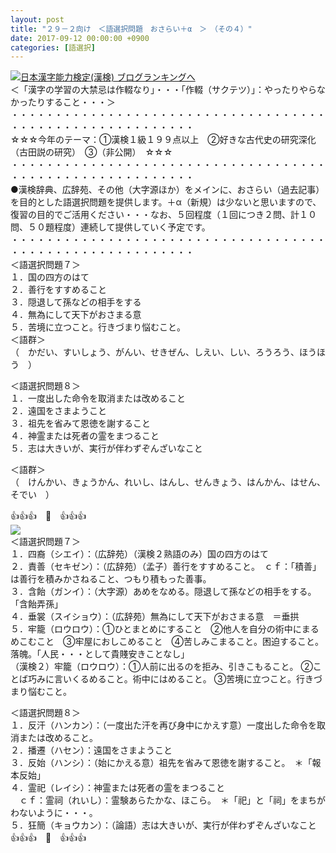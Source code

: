 ```yaml
---
layout: post
title: "２９－２向け　＜語選択問題　おさらい＋α　＞　（その４）"
date: 2017-09-12 00:00:00 +0900
categories: [語選択]
---
```


[![](/syuusyuu9701/assets/images/２９－２向け-＜語選択問題-おさらい＋α-＞-（その４）-br_c_3028_1.gif)](http://blog.with2.net/link.php?1659096:3028 "日本漢字能力検定(漢検) ブログランキングへ")[日本漢字能力検定(漢検) ブログランキングへ](http://blog.with2.net/link.php?1659096:3028)  
＜「漢字の学習の大禁忌は作輟なり」・・・「作輟（サクテツ）」：やったりやらなかったりすること・・・＞  
・・・・・・・・・・・・・・・・・・・・・・・・・・・・・・・・・・・・・・・・・・・・・・・・・・・・・・・・・  
☆☆☆今年のテーマ：①漢検１級１９９点以上　②好きな古代史の研究深化（古田説の研究）　③（非公開）　☆☆☆　　  
・・・・・・・・・・・・・・・・・・・・・・・・・・・・・・・・・・・・・・・・・・・・・・・・・・・・・・・・・  
●漢検辞典、広辞苑、その他（大字源ほか）をメインに、おさらい（過去記事）を目的とした語選択問題を提供します。＋α（新規）は少ないと思いますので、復習の目的でご活用ください・・・なお、５回程度（１回につき２問、計１０問、５０題程度）連続して提供していく予定です。  
・・・・・・・・・・・・・・・・・・・・・・・・・・・・・・・・・・・・・・・・・・・・・・・・・・・・・・・・・  
＜語選択問題７＞  
１．国の四方のはて  
２．善行をすすめること  
３．隠退して孫などの相手をする  
４．無為にして天下がおさまる意  
５．苦境に立つこと。行きづまり悩むこと。  
＜語群＞  
（　かだい、すいしょう、がんい、せきぜん、しえい、しい、ろうろう、ほうほう　）  
  
＜語選択問題８＞  
１．一度出した命令を取消または改めること  
２．遠国をさまようこと  
３．祖先を省みて恩徳を謝すること  
４．神霊または死者の霊をまつること  
５．志は大きいが、実行が伴わずぞんざいなこと  
  
＜語群＞  
（　けんかい、きょうかん、れいし、はんし、せんきょう、はんかん、はせん、そでい　）  
  
👍👍👍　🐔　👍👍👍  
![](/syuusyuu9701/assets/images/２９－２向け-＜語選択問題-おさらい＋α-＞-（その４）-97fbf1acd5484d49848db225baa07d8d.png)  
＜語選択問題７＞  
１．四裔（シエイ）：（広辞苑）（漢検２熟語のみ）国の四方のはて  
２．責善（セキゼン）：（広辞苑）（孟子）善行をすすめること。　ｃｆ：「積善」は善行を積みかさねること、つもり積もった善事。  
３．含飴（ガンイ）：（大字源）あめをなめる。隠退して孫などの相手をする。「含飴弄孫」  
４．垂裳（スイショウ）：（広辞苑）無為にして天下がおさまる意　＝垂拱  
５．牢籠（ロウロウ）：①ひとまとめにすること　②他人を自分の術中にまるめこむこと　③牢屋におしこめること　④苦しみこまること。困迫すること。落魄。「人民・・・として貴賤安きことなし」  
（漢検２）牢籠（ロウロウ）：①人前に出るのを拒み、引きこもること。 ②ことば巧みに言いくるめること。術中にはめること。 ③苦境に立つこと。行きづまり悩むこと。  
  
＜語選択問題８＞  
１．反汗（ハンカン）：（一度出た汗を再び身中にかえす意）一度出した命令を取消または改めること。  
２．播遷（ハセン）：遠国をさまようこと  
３．反始（ハンシ）：（始にかえる意）祖先を省みて恩徳を謝すること。　＊「報本反始」  
４．霊祀（レイシ）：神霊または死者の霊をまつること  
　ｃｆ：霊祠（れいし）：霊験あらたかな、ほこら。　＊「祀」と「祠」をまちがわないように・・・。  
５．狂簡（キョウカン）：（論語）志は大きいが、実行が伴わずぞんざいなこと  
👍👍👍　🐔　👍👍👍